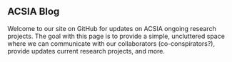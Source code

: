## ACSIA Blog

Welcome to our site on GitHub for updates on ACSIA ongoing research projects. The goal with this page is to provide a simple, uncluttered space where we can communicate with our collaborators (co-conspirators?), provide updates current research projects, and more.



